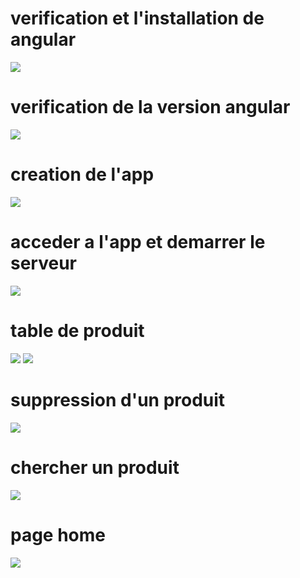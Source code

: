 <h1>verification et l'installation de angular</h1>
<img src="src/captures/Picture1.png">
<h1>verification de la version angular </h1>
<img src="src/captures/Picture2.png">
<h1>creation de l'app</h1>
<img src="src/captures/Picture3.png">
<h1>acceder a l'app et demarrer le serveur</h1>
<img src="src/captures/Picture4.png">
<h1> table de produit</h1>
<img src="src/captures/Picture5.png">
<img src="src/captures/Picture6.png">
<h1>suppression d'un produit</h1>
<img src="src/captures/Picture7.png">
<h1>chercher un produit</h1>
<img src="src/captures/Picture8.png">
<h1>page home</h1>
<img src="src/captures/Picture9.png">

